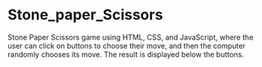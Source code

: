 # Stone_paper_Scissors
 Stone Paper Scissors game using HTML, CSS, and JavaScript, where the user can click on buttons to choose their move, and then the computer randomly chooses its move. The result is displayed below the buttons.
